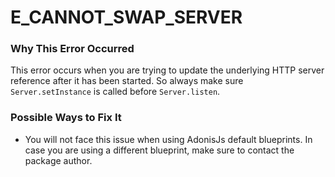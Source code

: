 # E_CANNOT_SWAP_SERVER

### Why This Error Occurred
This error occurs when you are trying to update the underlying HTTP server reference after it has been started. So always make sure `Server.setInstance` is called before `Server.listen`.

### Possible Ways to Fix It
- You will not face this issue when using AdonisJs default blueprints. In case you are using a different blueprint, make sure to contact the package author.